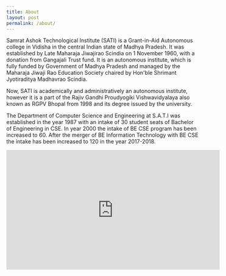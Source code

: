 ```yaml
---
title: About
layout: post
permalink: /about/
---
```


Samrat Ashok Technological Institute (SATI) is a Grant-in-Aid Autonomous college in Vidisha in the central Indian state of Madhya Pradesh. It was established by Late Maharaja Jiwajirao Scindia on 1 November 1960, with a donation from Gangajali Trust fund. It is an autonomous institute, which is fully funded by Government of Madhya Pradesh and managed by the Maharaja Jiwaji Rao Education Society chaired by Hon'ble Shrimant Jyotiraditya Madhavrao Scindia.

Now, SATI is academically and administratively an autonomous institute, however it is a part of the Rajiv Gandhi Proudyogiki Vishwavidyalaya also known as RGPV Bhopal from 1998 and its degree issued by the university. 

The Department of Computer Science and Engineering at S.A.T.I was established in the year 1987 with an intake of 30 student seats of Bachelor of Engineering in CSE. In year 2000 the intake of BE CSE program has been increased to 60. After the merger of BE Information Technology with BE CSE the intake has been increased to 120 in the year 2017-2018.  

<iframe width="560" height="315" src="https://www.youtube.com/embed/vq-tPdP6Ln0" frameborder="0" allow="accelerometer; autoplay; encrypted-media; gyroscope; picture-in-picture" ></iframe>

